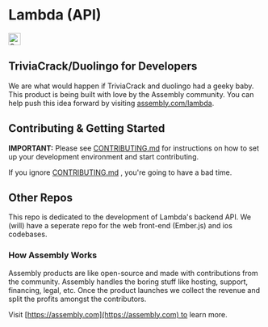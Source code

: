 # Lambda (API)

<a href="https://assembly.com/lambda/bounties?utm_campaign=assemblage&utm_source=lambda&utm_medium=repo_badge"><img src="https://asm-badger.herokuapp.com/lambda/badges/tasks.svg" height="24px" alt="Open Tasks" /></a>

## TriviaCrack/Duolingo for Developers

We are what would happen if TriviaCrack and duolingo had a geeky baby.
This product is being built with love by the Assembly community.
You can help push this idea forward by visiting [assembly.com/lambda](https://assembly.com/lambda).

## Contributing & Getting Started

**IMPORTANT:** Please see [CONTRIBUTING.md](https://github.com/asm-products/lambda-api/blob/master/CONTRIBUTING.md)
for instructions on how to set up your development environment and start contributing.

If you ignore [CONTRIBUTING.md](https://github.com/asm-products/lambda-api/blob/master/CONTRIBUTING.md)
, you're going to have a bad time.

## Other Repos

This repo is dedicated to the development of Lambda's backend API. We (will) have a
seperate repo for the web front-end (Ember.js) and ios codebases.

### How Assembly Works

Assembly products are like open-source and made with contributions from the community. Assembly handles the boring stuff like hosting, support, financing, legal, etc. Once the product launches we collect the revenue and split the profits amongst the contributors.

Visit [https://assembly.com](https://assembly.com) to learn more.
